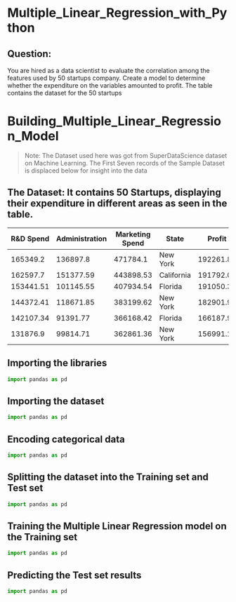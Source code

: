 # Multiple_Linear_Regression_with_Python
## Question:
You are hired as a data scientist to evaluate the correlation among the features used by 50 startups company. Create a model to determine whether the expenditure on the variables amounted to profit. The table contains the dataset for the 50 startups

# Building_Multiple_Linear_Regression_Model
> Note: The Dataset used here was got from SuperDataScience dataset on Machine Learning.
> The First Seven records of the Sample Dataset is displaced below for insight into the data

## The Dataset: It contains 50 Startups, displaying their expenditure in different areas as seen in the table.
|R&D Spend|	Administration|	Marketing Spend|	State	|Profit|
|----------|---------------|----------------|-------|-------|
|165349.2|	136897.8|	471784.1|	New York|	192261.83|
|162597.7	|151377.59	|443898.53	|California	|191792.06|
|153441.51|	101145.55|	407934.54|	Florida|	191050.39|
|144372.41	|118671.85	|383199.62	|New York	|182901.99|
|142107.34|	91391.77|	366168.42|	Florida|	166187.94|
|131876.9	|99814.71	|362861.36	|New York	|156991.12|

## Importing the libraries
```python
import pandas as pd
```

## Importing the dataset
```python
import pandas as pd
```

## Encoding categorical data
```python
import pandas as pd
```

## Splitting the dataset into the Training set and Test set
```python
import pandas as pd
```

## Training the Multiple Linear Regression model on the Training set
```python
import pandas as pd
```

## Predicting the Test set results
```python
import pandas as pd
```
